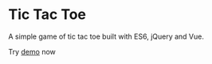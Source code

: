 # Tic Tac Toe

A simple game of tic tac toe built with ES6, jQuery and Vue.

Try [demo](http://tic-tac-toe.rangoo.tk) now
